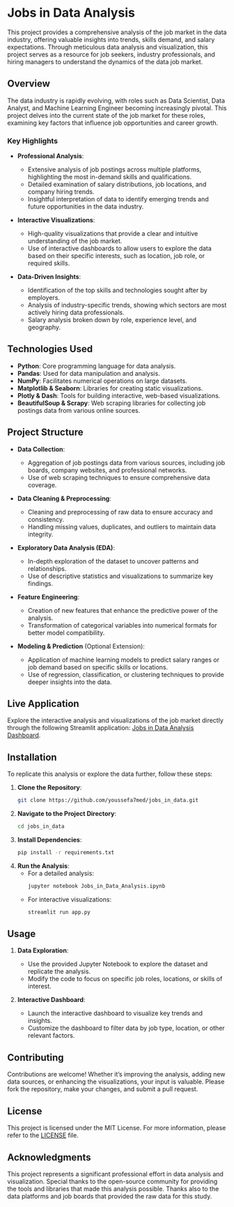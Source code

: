 # Jobs in Data Analysis

This project provides a comprehensive analysis of the job market in the data industry, offering valuable insights into trends, skills demand, and salary expectations. Through meticulous data analysis and visualization, this project serves as a resource for job seekers, industry professionals, and hiring managers to understand the dynamics of the data job market.

## Overview

The data industry is rapidly evolving, with roles such as Data Scientist, Data Analyst, and Machine Learning Engineer becoming increasingly pivotal. This project delves into the current state of the job market for these roles, examining key factors that influence job opportunities and career growth.

### Key Highlights

- **Professional Analysis**:
  - Extensive analysis of job postings across multiple platforms, highlighting the most in-demand skills and qualifications.
  - Detailed examination of salary distributions, job locations, and company hiring trends.
  - Insightful interpretation of data to identify emerging trends and future opportunities in the data industry.

- **Interactive Visualizations**:
  - High-quality visualizations that provide a clear and intuitive understanding of the job market.
  - Use of interactive dashboards to allow users to explore the data based on their specific interests, such as location, job role, or required skills.

- **Data-Driven Insights**:
  - Identification of the top skills and technologies sought after by employers.
  - Analysis of industry-specific trends, showing which sectors are most actively hiring data professionals.
  - Salary analysis broken down by role, experience level, and geography.

## Technologies Used

- **Python**: Core programming language for data analysis.
- **Pandas**: Used for data manipulation and analysis.
- **NumPy**: Facilitates numerical operations on large datasets.
- **Matplotlib & Seaborn**: Libraries for creating static visualizations.
- **Plotly & Dash**: Tools for building interactive, web-based visualizations.
- **BeautifulSoup & Scrapy**: Web scraping libraries for collecting job postings data from various online sources.

## Project Structure

- **Data Collection**:
  - Aggregation of job postings data from various sources, including job boards, company websites, and professional networks.
  - Use of web scraping techniques to ensure comprehensive data coverage.

- **Data Cleaning & Preprocessing**:
  - Cleaning and preprocessing of raw data to ensure accuracy and consistency.
  - Handling missing values, duplicates, and outliers to maintain data integrity.

- **Exploratory Data Analysis (EDA)**:
  - In-depth exploration of the dataset to uncover patterns and relationships.
  - Use of descriptive statistics and visualizations to summarize key findings.

- **Feature Engineering**:
  - Creation of new features that enhance the predictive power of the analysis.
  - Transformation of categorical variables into numerical formats for better model compatibility.

- **Modeling & Prediction** (Optional Extension):
  - Application of machine learning models to predict salary ranges or job demand based on specific skills or locations.
  - Use of regression, classification, or clustering techniques to provide deeper insights into the data.

## Live Application

Explore the interactive analysis and visualizations of the job market directly through the following Streamlit application: [Jobs in Data Analysis Dashboard](https://jobindata.streamlit.app/).

## Installation

To replicate this analysis or explore the data further, follow these steps:

1. **Clone the Repository**:
   ```bash
   git clone https://github.com/youssefa7med/jobs_in_data.git
   ```
2. **Navigate to the Project Directory**:
   ```bash
   cd jobs_in_data
   ```
3. **Install Dependencies**:
   ```bash
   pip install -r requirements.txt
   ```
4. **Run the Analysis**:
   - For a detailed analysis:
     ```bash
     jupyter notebook Jobs_in_Data_Analysis.ipynb
     ```
   - For interactive visualizations:
     ```bash
     streamlit run app.py
     ```

## Usage

1. **Data Exploration**: 
   - Use the provided Jupyter Notebook to explore the dataset and replicate the analysis.
   - Modify the code to focus on specific job roles, locations, or skills of interest.

2. **Interactive Dashboard**:
   - Launch the interactive dashboard to visualize key trends and insights.
   - Customize the dashboard to filter data by job type, location, or other relevant factors.

## Contributing

Contributions are welcome! Whether it’s improving the analysis, adding new data sources, or enhancing the visualizations, your input is valuable. Please fork the repository, make your changes, and submit a pull request.

## License

This project is licensed under the MIT License. For more information, please refer to the [LICENSE](LICENSE) file.

## Acknowledgments

This project represents a significant professional effort in data analysis and visualization. Special thanks to the open-source community for providing the tools and libraries that made this analysis possible. Thanks also to the data platforms and job boards that provided the raw data for this study.
